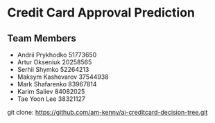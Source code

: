 
# Credit Card Approval Prediction

## Team Members
- Andrii Prykhodko 51773650
- Artur Okseniuk 20258565
- Serhii Shymko 52264213
- Maksym Kashevarov 37544938
- Mark Shafarenko 83967814
- Karim Saliev 84082025
- Tae Yoon Lee 38321127

git clone: https://github.com/am-kenny/ai-creditcard-decision-tree.git